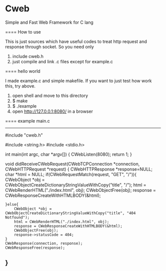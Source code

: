 Cweb
====

Simple and Fast Web Framework for C lang



====
How to use

This is just sources which have useful codes to treat http request and response through socket.
So you need only

1. include cweb.h
2. just compile and link .c files except for example.c

====
hello world

I made example.c and simple makefile.
If you want to just test how work this, try above.

1. open shell and move to this directory
2. $ make
3. $ ./example
4. open http://127.0.0.1:8080/ in a browser

====
example main.c

-------------------
#include "cweb.h"

#include <string.h>
#include <stdio.h>

int main(int argc, char *argv[])
{
    CWebListen(8080);
    return 1;
}

void didReceiveCWebRequest(CWebTCPConnection *connection, CWebHTTPRequest *request)
{
    CWebHTTPResponse *response=NULL;
    char *html = NULL;
    if(CWebRequestMatch(request, "GET", "/")){
        CWebObject *obj = CWebObjectCreateDictionaryStringValueWithCopy("title", "/");
        html = CWebRenderHTML("./index.html", obj);
        CWebObjectFree(obj);
        response = CWebResponseCreateWithHTMLBODY(&html);
        
    }else{
        CWebObject *obj = CWebObjectCreateDictionaryStringValueWithCopy("title", "404 Notfound");
        html = CWebRenderHTML("./index.html", obj);
        response = CWebResponseCreateWithHTMLBODY(&html);
        CWebObjectFree(obj);
        response->statusCode = 404;
    }
    CWebResponse(connection, response);
    CWebResponseFree(response);
}
-------------------
